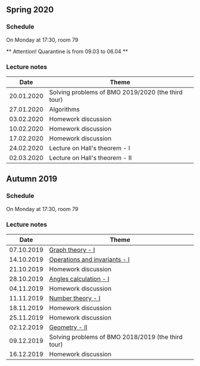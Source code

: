 ## Spring 2020

### Schedule

On Monday at 17:30, room 79

** Attention! Quarantine is from 09.03 to 06.04 **

### Lecture notes

**Date** | **Theme**
---- | -----
20.01.2020 | Solving problems of BMO 2019/2020 (the third tour)
27.01.2020 | Algorithms
03.02.2020 | Homework discussion
10.02.2020 | Homework discussion
17.02.2020 | Homework discussion
24.02.2020 | Lecture on Hall's theorem - I
02.03.2020 | Lecture on Hall's theorem - II

## Autumn 2019

### Schedule

On Monday at 17:30, room 79

### Lecture notes

**Date** | **Theme**
---- | -----
07.10.2019 | [Graph theory - I](./autumn-2019/notes/graph_theory-I.pdf)
14.10.2019 | [Operations and invariants - I](./autumn-2019/notes/invariants-I.pdf)
21.10.2019 | Homework discussion
28.10.2019 | [Angles calculation - I](./autumn-2019/notes/angles-I.pdf)
04.11.2019 | Homework discussion
11.11.2019 | [Number theory - I](./autumn-2019/notes/nt-I.pdf)
18.11.2019 | Homework discussion
25.11.2019 | Homework discussion
02.12.2019 | [Geometry - II](./autumn-2019/notes/ageometry-II.pdf)
09.12.2019 | Solving problems of BMO 2018/2019 (the third tour)
16.12.2019 | Homework discussion